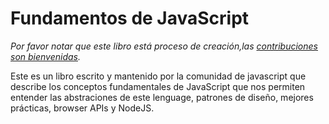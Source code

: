 # Fundamentos de JavaScript

_Por favor notar que este libro está proceso de creación,las [contribuciones son bienvenidas](https://github.com/CostaRicaJS/Fundamentos-de-JavaScript/blob/master/contribuciones.md)._  

Este es un libro escrito y mantenido por la comunidad de javascript que describe los conceptos fundamentales de JavaScript que nos permiten entender las abstraciones de este lenguage, patrones de diseño, mejores prácticas, browser APIs y NodeJS.
